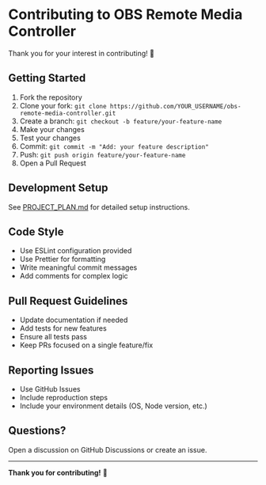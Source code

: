# Contributing to OBS Remote Media Controller

Thank you for your interest in contributing! 🎉

## Getting Started

1. Fork the repository
2. Clone your fork: `git clone https://github.com/YOUR_USERNAME/obs-remote-media-controller.git`
3. Create a branch: `git checkout -b feature/your-feature-name`
4. Make your changes
5. Test your changes
6. Commit: `git commit -m "Add: your feature description"`
7. Push: `git push origin feature/your-feature-name`
8. Open a Pull Request

## Development Setup

See [PROJECT_PLAN.md](PROJECT_PLAN.md#development-environment-setup) for detailed setup instructions.

## Code Style

- Use ESLint configuration provided
- Use Prettier for formatting
- Write meaningful commit messages
- Add comments for complex logic

## Pull Request Guidelines

- Update documentation if needed
- Add tests for new features
- Ensure all tests pass
- Keep PRs focused on a single feature/fix

## Reporting Issues

- Use GitHub Issues
- Include reproduction steps
- Include your environment details (OS, Node version, etc.)

## Questions?

Open a discussion on GitHub Discussions or create an issue.

---

**Thank you for contributing!** 🚀
